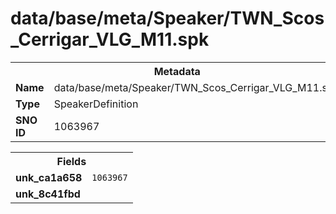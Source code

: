 <h1>data/base/meta/Speaker/TWN_Scos_Cerrigar_VLG_M11.spk</h1><table><tr><th colspan="100%">Metadata</th></tr><tr><td><b>Name</b></td><td>data/base/meta/Speaker/TWN_Scos_Cerrigar_VLG_M11.spk</td></tr><tr><td><b>Type</b></td><td>SpeakerDefinition</td></tr><tr><td><b>SNO ID</b></td><td>1063967</td></tr></table>

<table><tr><th colspan="100%">Fields</th></tr><tr><td><b>unk_ca1a658</b></td><td><code>1063967</code></td></tr><tr><td><b>unk_8c41fbd</b></td><td></td></tr></table>

